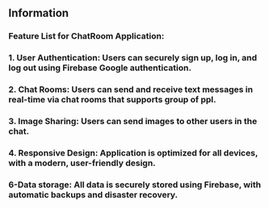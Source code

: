 ## Information

### Feature List for ChatRoom Application:
### 1. User Authentication: Users can securely sign up, log in, and log out using Firebase Google authentication.
### 2. Chat Rooms: Users can send and receive text messages in real-time via chat rooms that supports group of ppl.
### 3. Image Sharing: Users can send images to other users in the chat.
### 4. Responsive Design: Application is optimized for all devices, with a modern, user-friendly design.
 ### 6-Data storage: All data is securely stored using Firebase, with automatic backups and disaster recovery.